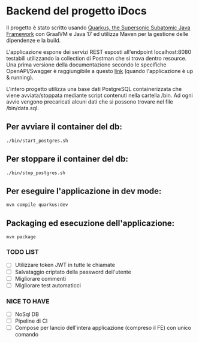 # Backend del progetto iDocs

Il progetto è stato scritto usando [Quarkus, the Supersonic Subatomic Java Framework](https://quarkus.io/) con GraalVM e Java 17 ed utilizza Maven per la gestione delle dipendenze e la build. 

L'applicazione espone dei servizi REST esposti all'endpoint localhost:8080 testabili utilizzando la collection di Postman che si trova dentro resource. Una prima versione della documentazione secondo le specifiche OpenAPI/Swagger è raggiungibile a questo [link](http://localhost:8080/q/swagger-ui/) (quando l'applicazione è up & running).

L'intero progetto utilizza una base dati PostgreSQL containerizzata che viene avviata/stoppata mediante script contenuti nella cartella /bin. Ad ogni avvio vengono precaricati alcuni dati che si possono trovare nel file /bin/data.sql.

## Per avviare il container del db:

```shell script
./bin/start_postgres.sh
```
## Per stoppare il container del db:

```shell script
./bin/stop_postgres.sh
```

## Per eseguire l'applicazione in dev mode:

```shell script
mvn compile quarkus:dev
```

## Packaging ed esecuzione dell'applicazione:

```shell script
mvn package
```

### TODO LIST
- [ ] Utilizzare token JWT in tutte le chiamate
- [ ] Salvataggio criptato della password dell'utente
- [ ] Migliorare commenti
- [ ] Migliorare test automaticci

### NICE TO HAVE
- [ ] NoSql DB
- [ ] Pipeline di CI
- [ ] Compose per lancio dell'intera applicazione (compreso il FE) con unico comando
